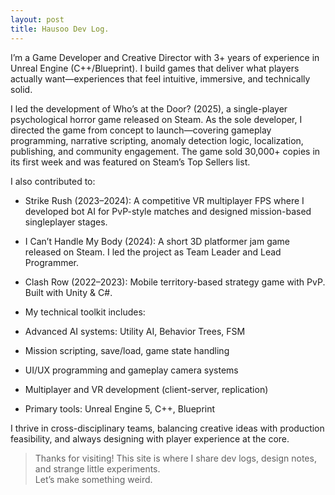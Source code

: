 ```yaml
---
layout: post
title: Hausoo Dev Log.
---
```


I’m a Game Developer and Creative Director with 3+ years of experience in Unreal Engine (C++/Blueprint). I build games that deliver what players actually want—experiences that feel intuitive, immersive, and technically solid.

I led the development of Who’s at the Door? (2025), a single-player psychological horror game released on Steam. As the sole developer, I directed the game from concept to launch—covering gameplay programming, narrative scripting, anomaly detection logic, localization, publishing, and community engagement. The game sold 30,000+ copies in its first week and was featured on Steam’s Top Sellers list.

I also contributed to:
- Strike Rush (2023–2024): A competitive VR multiplayer FPS where I developed bot AI for PvP-style matches and designed mission-based singleplayer stages.
- I Can’t Handle My Body (2024): A short 3D platformer jam game released on Steam. I led the project as Team Leader and Lead Programmer.
- Clash Row (2022–2023): Mobile territory-based strategy game with PvP. Built with Unity & C#.

- My technical toolkit includes:
- Advanced AI systems: Utility AI, Behavior Trees, FSM
- Mission scripting, save/load, game state handling
- UI/UX programming and gameplay camera systems
- Multiplayer and VR development (client-server, replication)
- Primary tools: Unreal Engine 5, C++, Blueprint

I thrive in cross-disciplinary teams, balancing creative ideas with production feasibility, and always designing with player experience at the core.

> Thanks for visiting! This site is where I share dev logs, design notes, and strange little experiments.  
> Let’s make something weird. 
